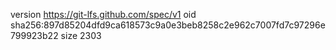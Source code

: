 version https://git-lfs.github.com/spec/v1
oid sha256:897d85204dfd9ca618573c9a0e3beb8258c2e962c7007fd7c97296e799923b22
size 2303
